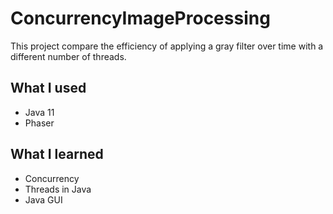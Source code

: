 # ConcurrencyImageProcessing
This project compare the efficiency of applying a gray filter over time with a different number of threads.

## What I used
* Java 11
* Phaser

## What I learned
* Concurrency
* Threads in Java
* Java GUI
